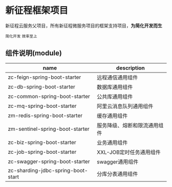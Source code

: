 # 新征程框架项目
新征程云服务父项目，所有新征程微服务项目的框架支持项目，**为简化开发而生**

`简化开发` `效率至上`


## 组件说明(module)


 name | description
---|---
zc-feign-spring-boot-starter | 远程通信通用组件
zc-db-spring-boot-starter | 数据库通用组件
zc-common-spring-boot-starter | 公共库通用组件
zc-mq-spring-boot-starter | 阿里云消息队列通用组件
zm-redis-spring-boot-starter | 缓存通用组件
zm-sentinel-spring-boot-starter | 服务降级、熔断和限流通用组件
zc-biz-spring-boot-starter | 业务通用组件
zc-job-spring-boot-starter | XXL-JOB定时任务通用组件
zc-swagger-spring-boot-starter | swagger通用组件
zc-sharding-jdbc-spring-boot-start | 分库分表通用组件